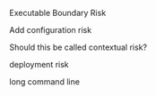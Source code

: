 

Executable Boundary Risk



Add configuration risk

Should this be called contextual risk?

deployment risk

long command line